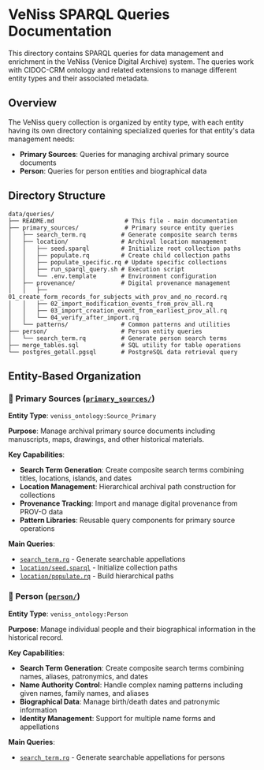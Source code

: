 # VeNiss SPARQL Queries Documentation

This directory contains SPARQL queries for data management and enrichment in the VeNiss (Venice Digital Archive) system. The queries work with CIDOC-CRM ontology and related extensions to manage different entity types and their associated metadata.

## Overview

The VeNiss query collection is organized by entity type, with each entity having its own directory containing specialized queries for that entity's data management needs:

- **Primary Sources**: Queries for managing archival primary source documents
- **Person**: Queries for person entities and biographical data

## Directory Structure

```
data/queries/
├── README.md                    # This file - main documentation
├── primary_sources/             # Primary source entity queries
│   ├── search_term.rq          # Generate composite search terms
│   ├── location/               # Archival location management
│   │   ├── seed.sparql         # Initialize root collection paths
│   │   ├── populate.rq         # Create child collection paths
│   │   ├── populate_specific.rq # Update specific collections
│   │   ├── run_sparql_query.sh # Execution script
│   │   └── .env.template       # Environment configuration
│   ├── provenance/             # Digital provenance management
│   │   ├── 01_create_form_records_for_subjects_with_prov_and_no_record.rq
│   │   ├── 02_import_modification_events_from_prov_all.rq
│   │   ├── 03_import_creation_event_from_earliest_prov_all.rq
│   │   └── 04_verify_after_import.rq
│   └── patterns/               # Common patterns and utilities
├── person/                     # Person entity queries
│   └── search_term.rq          # Generate person search terms
├── merge_tables.sql            # SQL utility for table operations
└── postgres_getall.pgsql       # PostgreSQL data retrieval query
```

## Entity-Based Organization

### 📄 Primary Sources ([`primary_sources/`](primary_sources/))

**Entity Type**: `veniss_ontology:Source_Primary`

**Purpose**: Manage archival primary source documents including manuscripts, maps, drawings, and other historical materials.

**Key Capabilities**:
- **Search Term Generation**: Create composite search terms combining titles, locations, islands, and dates
- **Location Management**: Hierarchical archival path construction for collections
- **Provenance Tracking**: Import and manage digital provenance from PROV-O data
- **Pattern Libraries**: Reusable query components for primary source operations

**Main Queries**:
- [`search_term.rq`](primary_sources/search_term.rq) - Generate searchable appellations
- [`location/seed.sparql`](primary_sources/location/seed.sparql) - Initialize collection paths
- [`location/populate.rq`](primary_sources/location/populate.rq) - Build hierarchical paths

### 👤 Person ([`person/`](person/))

**Entity Type**: `veniss_ontology:Person`

**Purpose**: Manage individual people and their biographical information in the historical record.

**Key Capabilities**:
- **Search Term Generation**: Create composite search terms combining names, aliases, patronymics, and dates
- **Name Authority Control**: Handle complex naming patterns including given names, family names, and aliases
- **Biographical Data**: Manage birth/death dates and patronymic information
- **Identity Management**: Support for multiple name forms and appellations

**Main Queries**:
- [`search_term.rq`](person/search_term.rq) - Generate searchable appellations for persons
